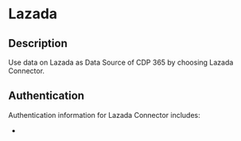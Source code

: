 # Lazada

## Description

Use data on Lazada as Data Source of CDP 365 by choosing Lazada Connector.

## Authentication

Authentication information for Lazada Connector includes:&#x20;

*
